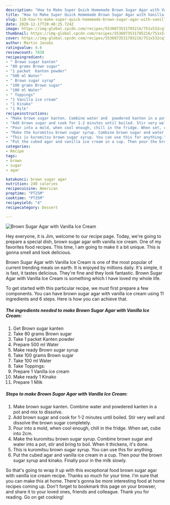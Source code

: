 ```yaml
---
description: "How to Make Super Quick Homemade Brown Sugar Agar with Vanilla Ice Cream"
title: "How to Make Super Quick Homemade Brown Sugar Agar with Vanilla Ice Cream"
slug: 110-how-to-make-super-quick-homemade-brown-sugar-agar-with-vanilla-ice-cream
date: 2020-12-17T20:48:25.724Z
image: https://img-global.cpcdn.com/recipes/5536073531785216/751x532cq70/brown-sugar-agar-with-vanilla-ice-cream-recipe-main-photo.jpg
thumbnail: https://img-global.cpcdn.com/recipes/5536073531785216/751x532cq70/brown-sugar-agar-with-vanilla-ice-cream-recipe-main-photo.jpg
cover: https://img-global.cpcdn.com/recipes/5536073531785216/751x532cq70/brown-sugar-agar-with-vanilla-ice-cream-recipe-main-photo.jpg
author: Martin Jacobs
ratingvalue: 4.6
reviewcount: 7838
recipeingredient:
- " Brown sugar kanten"
- "80 grams Brown sugar"
- "1 packet  Kanten powder"
- "500 ml Water"
- " Brown sugar syrup"
- "100 grams Brown sugar"
- "100 ml Water"
- " Toppings"
- "1 Vanilla ice cream"
- "1 Kinako"
- "1 Milk"
recipeinstructions:
- "Make brown sugar kanten. Combine water and  powdered kanten in a pot and mix to dissolve."
- "Add brown sugar and cook for 1-2 minutes until boiled. Stir very well and dissolve the brown sugar completely."
- "Pour into a mold, when cool enough, chill in the fridge. When set, cube into 2cm."
- "Make the kuromitsu brown sugar syrup. Combine brown sugar and water into a pot, stir and bring to boil. When it thickens, it&#39;s done."
- "This is kuromitsu brown sugar syrup. You can use this for anything."
- "Put the cubed agar and vanilla ice cream in a cup. Then pour the brown sugar syrup and kinako. Finally pour in the milk slowly."
categories:
- Recipe
tags:
- brown
- sugar
- agar

katakunci: brown sugar agar 
nutrition: 240 calories
recipecuisine: American
preptime: "PT25M"
cooktime: "PT35M"
recipeyield: "4"
recipecategory: Dessert

---
```



![Brown Sugar Agar with Vanilla Ice Cream](https://img-global.cpcdn.com/recipes/5536073531785216/751x532cq70/brown-sugar-agar-with-vanilla-ice-cream-recipe-main-photo.jpg)

Hey everyone, it is Jim, welcome to our recipe page. Today, we're going to prepare a special dish, brown sugar agar with vanilla ice cream. One of my favorites food recipes. This time, I am going to make it a bit unique. This is gonna smell and look delicious.



Brown Sugar Agar with Vanilla Ice Cream is one of the most popular of current trending meals on earth. It is enjoyed by millions daily. It's simple, it is fast, it tastes delicious. They're fine and they look fantastic. Brown Sugar Agar with Vanilla Ice Cream is something which I have loved my whole life.


To get started with this particular recipe, we must first prepare a few components. You can have brown sugar agar with vanilla ice cream using 11 ingredients and 6 steps. Here is how you can achieve that.

<!--inarticleads1-->

##### The ingredients needed to make Brown Sugar Agar with Vanilla Ice Cream:

1. Get  Brown sugar kanten
1. Take 80 grams Brown sugar
1. Take 1 packet  Kanten powder
1. Prepare 500 ml Water
1. Make ready  Brown sugar syrup
1. Take 100 grams Brown sugar
1. Take 100 ml Water
1. Take  Toppings:
1. Prepare 1 Vanilla ice cream
1. Make ready 1 Kinako
1. Prepare 1 Milk




<!--inarticleads2-->

##### Steps to make Brown Sugar Agar with Vanilla Ice Cream:

1. Make brown sugar kanten. Combine water and  powdered kanten in a pot and mix to dissolve.
1. Add brown sugar and cook for 1-2 minutes until boiled. Stir very well and dissolve the brown sugar completely.
1. Pour into a mold, when cool enough, chill in the fridge. When set, cube into 2cm.
1. Make the kuromitsu brown sugar syrup. Combine brown sugar and water into a pot, stir and bring to boil. When it thickens, it&#39;s done.
1. This is kuromitsu brown sugar syrup. You can use this for anything.
1. Put the cubed agar and vanilla ice cream in a cup. Then pour the brown sugar syrup and kinako. Finally pour in the milk slowly.




So that's going to wrap it up with this exceptional food brown sugar agar with vanilla ice cream recipe. Thanks so much for your time. I'm sure that you can make this at home. There's gonna be more interesting food at home recipes coming up. Don't forget to bookmark this page on your browser, and share it to your loved ones, friends and colleague. Thank you for reading. Go on get cooking!
